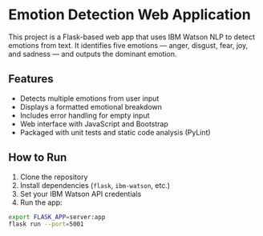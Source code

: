 # Emotion Detection Web Application

This project is a Flask-based web app that uses IBM Watson NLP to detect emotions from text. It identifies five emotions — anger, disgust, fear, joy, and sadness — and outputs the dominant emotion.

## Features

- Detects multiple emotions from user input
- Displays a formatted emotional breakdown
- Includes error handling for empty input
- Web interface with JavaScript and Bootstrap
- Packaged with unit tests and static code analysis (PyLint)

## How to Run

1. Clone the repository
2. Install dependencies (`flask`, `ibm-watson`, etc.)
3. Set your IBM Watson API credentials
4. Run the app:

```bash
export FLASK_APP=server:app
flask run --port=5001
